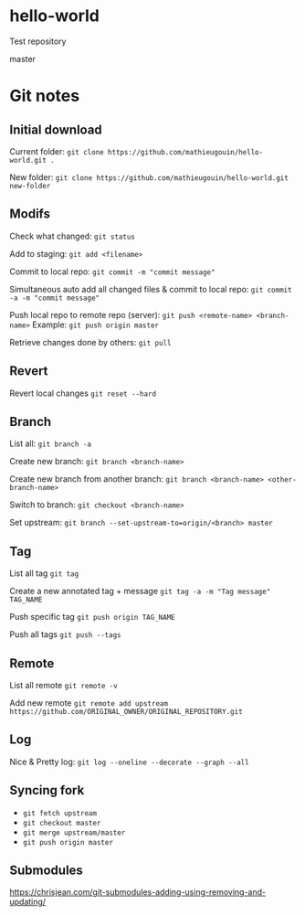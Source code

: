 # hello-world
Test repository

master

# Git notes

## Initial download
Current folder:
`git clone https://github.com/mathieugouin/hello-world.git .`

New folder:
`git clone https://github.com/mathieugouin/hello-world.git new-folder`

## Modifs
Check what changed:
`git status`

Add to staging:
`git add <filename>`

Commit to local repo:
`git commit -m "commit message"`

Simultaneous auto add all changed files & commit to local repo:
`git commit -a -m "commit message"`

Push local repo to remote repo (server):
`git push <remote-name> <branch-name>`  Example: `git push origin master`

Retrieve changes done by others:
`git pull`

## Revert
Revert local changes
`git reset --hard`

## Branch
List all:
`git branch -a`

Create new branch:
`git branch <branch-name>`

Create new branch from another branch:
`git branch <branch-name> <other-branch-name>`

Switch to branch:
`git checkout <branch-name>`

Set upstream:
`git branch --set-upstream-to=origin/<branch> master`

## Tag
List all tag
`git tag`

Create a new annotated tag + message
`git tag -a -m "Tag message" TAG_NAME`

Push specific tag
`git push origin TAG_NAME`

Push all tags
`git push --tags`

## Remote
List all remote
`git remote -v`

Add new remote
`git remote add upstream https://github.com/ORIGINAL_OWNER/ORIGINAL_REPOSITORY.git`

## Log
Nice & Pretty log: `git log --oneline --decorate --graph --all`

## Syncing fork
* `git fetch upstream`
* `git checkout master`
* `git merge upstream/master`
* `git push origin master`

## Submodules

https://chrisjean.com/git-submodules-adding-using-removing-and-updating/

